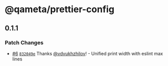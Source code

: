# @qameta/prettier-config

## 0.1.1

### Patch Changes

- [#6](https://github.com/qameta/fe-core/pull/6) [`832049e`](https://github.com/qameta/fe-core/commit/832049ece2d8e84a8a579b0ae84fa30e8d3239ee) Thanks [@vdvukhzhilov](https://github.com/vdvukhzhilov)! - Unified print width with eslint max lines
